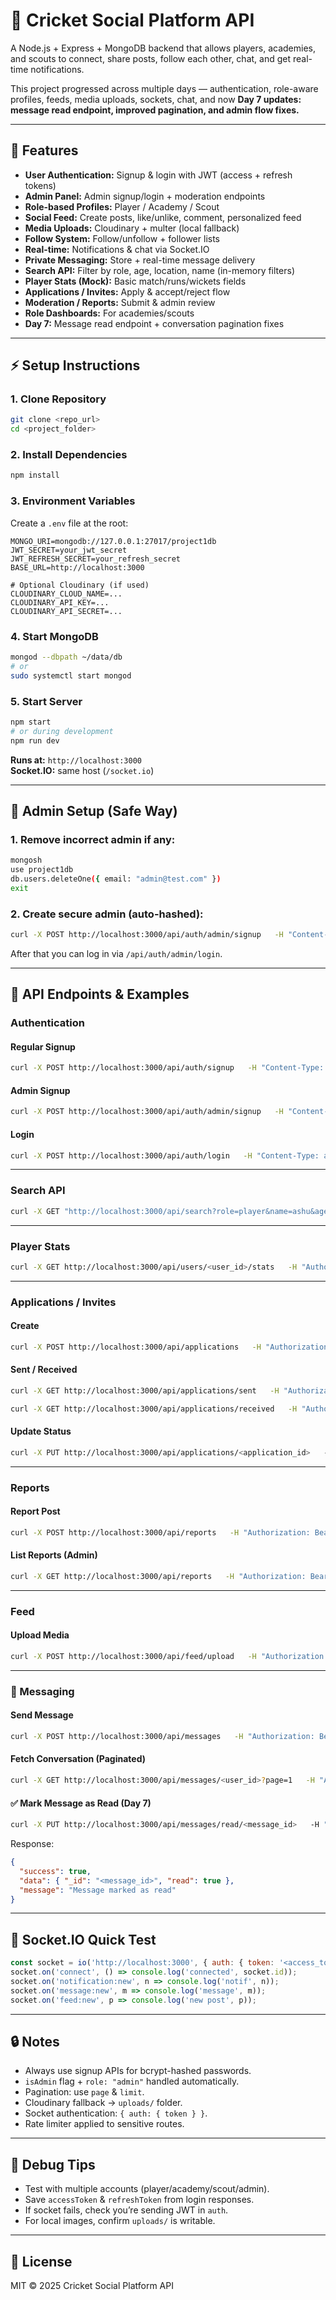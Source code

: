 # 🏏 Cricket Social Platform API

A Node.js + Express + MongoDB backend that allows players, academies, and scouts to connect, share posts, follow each other, chat, and get real-time notifications.

This project progressed across multiple days — authentication, role-aware profiles, feeds, media uploads, sockets, chat, and now **Day 7 updates: message read endpoint, improved pagination, and admin flow fixes.**

---

## 🚀 Features

- **User Authentication:** Signup & login with JWT (access + refresh tokens)  
- **Admin Panel:** Admin signup/login + moderation endpoints  
- **Role-based Profiles:** Player / Academy / Scout  
- **Social Feed:** Create posts, like/unlike, comment, personalized feed  
- **Media Uploads:** Cloudinary + multer (local fallback)  
- **Follow System:** Follow/unfollow + follower lists  
- **Real-time:** Notifications & chat via Socket.IO  
- **Private Messaging:** Store + real-time message delivery  
- **Search API:** Filter by role, age, location, name (in-memory filters)  
- **Player Stats (Mock):** Basic match/runs/wickets fields  
- **Applications / Invites:** Apply & accept/reject flow  
- **Moderation / Reports:** Submit & admin review  
- **Role Dashboards:** For academies/scouts  
- **Day 7:** Message read endpoint + conversation pagination fixes  

---

## ⚡ Setup Instructions

### 1. Clone Repository
```bash
git clone <repo_url>
cd <project_folder>
```

### 2. Install Dependencies
```bash
npm install
```

### 3. Environment Variables
Create a `.env` file at the root:
```env
MONGO_URI=mongodb://127.0.0.1:27017/project1db
JWT_SECRET=your_jwt_secret
JWT_REFRESH_SECRET=your_refresh_secret
BASE_URL=http://localhost:3000

# Optional Cloudinary (if used)
CLOUDINARY_CLOUD_NAME=...
CLOUDINARY_API_KEY=...
CLOUDINARY_API_SECRET=...
```

### 4. Start MongoDB
```bash
mongod --dbpath ~/data/db
# or
sudo systemctl start mongod
```

### 5. Start Server
```bash
npm start
# or during development
npm run dev
```

**Runs at:** `http://localhost:3000`  
**Socket.IO:** same host (`/socket.io`)

---

## 🧾 Admin Setup (Safe Way)

### 1. Remove incorrect admin if any:
```bash
mongosh
use project1db
db.users.deleteOne({ email: "admin@test.com" })
exit
```

### 2. Create secure admin (auto-hashed):
```bash
curl -X POST http://localhost:3000/api/auth/admin/signup   -H "Content-Type: application/json"   -d '{"name":"Admin","email":"admin@test.com","password":"123456"}'
```

After that you can log in via `/api/auth/admin/login`.

---

## 🧪 API Endpoints & Examples

### Authentication

#### Regular Signup
```bash
curl -X POST http://localhost:3000/api/auth/signup   -H "Content-Type: application/json"   -d '{"name":"Ashu","email":"ashu@test.com","password":"123456","role":"player","age":21,"playingRole":"batsman"}'
```

#### Admin Signup
```bash
curl -X POST http://localhost:3000/api/auth/admin/signup   -H "Content-Type: application/json"   -d '{"name":"Admin","email":"admin@test.com","password":"123456"}'
```

#### Login
```bash
curl -X POST http://localhost:3000/api/auth/login   -H "Content-Type: application/json"   -d '{"email":"ashu@test.com","password":"123456"}'
```

---

### Search API
```bash
curl -X GET "http://localhost:3000/api/search?role=player&name=ashu&ageMin=18&ageMax=25&location=pune&page=1&limit=10"   -H "Authorization: Bearer <access_token>"
```

---

### Player Stats
```bash
curl -X GET http://localhost:3000/api/users/<user_id>/stats   -H "Authorization: Bearer <access_token>"
```

---

### Applications / Invites

#### Create
```bash
curl -X POST http://localhost:3000/api/applications   -H "Authorization: Bearer <access_token>"   -H "Content-Type: application/json"   -d '{"toUserId":"<target_user_id>"}'
```

#### Sent / Received
```bash
curl -X GET http://localhost:3000/api/applications/sent   -H "Authorization: Bearer <access_token>"

curl -X GET http://localhost:3000/api/applications/received   -H "Authorization: Bearer <access_token>"
```

#### Update Status
```bash
curl -X PUT http://localhost:3000/api/applications/<application_id>   -H "Authorization: Bearer <access_token>"   -H "Content-Type: application/json"   -d '{"status":"accepted"}'
```

---

### Reports

#### Report Post
```bash
curl -X POST http://localhost:3000/api/reports   -H "Authorization: Bearer <access_token>"   -H "Content-Type: application/json"   -d '{"postId":"<post_id>","reason":"spam"}'
```

#### List Reports (Admin)
```bash
curl -X GET http://localhost:3000/api/reports   -H "Authorization: Bearer <admin_access_token>"
```

---

### Feed

#### Upload Media
```bash
curl -X POST http://localhost:3000/api/feed/upload   -H "Authorization: Bearer <access_token>"   -F "file=@/path/to/image.jpg"
```

---

### 💬 Messaging

#### Send Message
```bash
curl -X POST http://localhost:3000/api/messages   -H "Authorization: Bearer <access_token>"   -H "Content-Type: application/json"   -d '{"receiverId":"<user_id>","text":"Hello!"}'
```

#### Fetch Conversation (Paginated)
```bash
curl -X GET http://localhost:3000/api/messages/<user_id>?page=1   -H "Authorization: Bearer <access_token>"
```

#### ✅ Mark Message as Read (Day 7)
```bash
curl -X PUT http://localhost:3000/api/messages/read/<message_id>   -H "Authorization: Bearer <access_token>"
```
Response:
```json
{
  "success": true,
  "data": { "_id": "<message_id>", "read": true },
  "message": "Message marked as read"
}
```

---

## 🔌 Socket.IO Quick Test
```js
const socket = io('http://localhost:3000', { auth: { token: '<access_token>' } });
socket.on('connect', () => console.log('connected', socket.id));
socket.on('notification:new', n => console.log('notif', n));
socket.on('message:new', m => console.log('message', m));
socket.on('feed:new', p => console.log('new post', p));
```

---

## 🔒 Notes

- Always use signup APIs for bcrypt-hashed passwords.  
- `isAdmin` flag + `role: "admin"` handled automatically.  
- Pagination: use `page` & `limit`.  
- Cloudinary fallback → `uploads/` folder.  
- Socket authentication: `{ auth: { token } }`.  
- Rate limiter applied to sensitive routes.  

---

## 🧪 Debug Tips

- Test with multiple accounts (player/academy/scout/admin).  
- Save `accessToken` & `refreshToken` from login responses.  
- If socket fails, check you’re sending JWT in `auth`.  
- For local images, confirm `uploads/` is writable.  

---

## 📄 License
MIT © 2025 Cricket Social Platform API